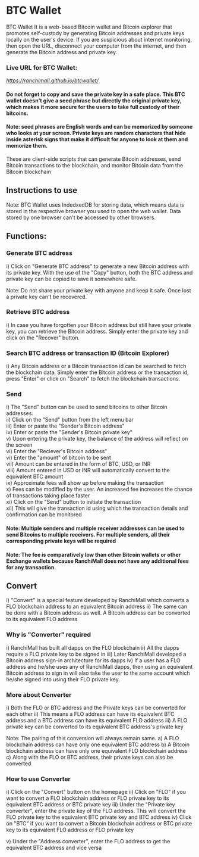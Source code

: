 # BTC Wallet

BTC Wallet
It is a web-based Bitcoin wallet and Bitcoin explorer that promotes self-custody by generating Bitcoin addresses and private keys locally on the user's device. If you are suspicious about internet monitoring, then open the URL, disconnect your computer from the internet, and then generate the Bitcoin address and private key.

### Live URL for BTC Wallet:
*https://ranchimall.github.io/btcwallet/*

#### Do not forget to copy and save the private key in a safe place. This BTC wallet doesn't give a seed phrase but directly the original private key, which makes it more secure for the users to take full custody of their bitcoins.

#### Note: seed phrases are English words and can be memorized by someone who looks at your screen. Private keys are random characters that hide inside asterisk signs that make it difficult for anyone to look at them and memorize them.

These are client-side scripts that can generate Bitcoin addresses, send Bitcoin transactions to the blockchain, and monitor Bitcoin data from the Bitcoin blockchain

## Instructions to use 

Note: BTC Wallet uses IndedxedDB for storing data, which means data is stored in the respective browser you used to open the web wallet. Data stored by one browser can't be accessed by other browsers.

## Functions:

### Generate BTC address
i) Click on "Generate BTC address" to generate a new Bitcoin address with its private key. With the use of the "Copy" button, both the BTC address and private key can be copied to save it somewhere safe.

Note: Do not share your private key with anyone and keep it safe. Once lost a private key can't be recovered.

### Retrieve BTC address
i) In case you have forgotten your Bitcoin address but still have your private key, you can retrieve the Bitcoin address. Simply enter the private key and click on the "Recover" button.

### Search BTC address or transaction ID (Bitcoin Explorer)
i) Any Bitcoin address or a Bitcoin transaction id can be searched to fetch the blockchain data. Simply enter the Bitcoin address or the transaction id, press "Enter" or click on "Search" to fetch the blockchain transactions.

### Send
i) The "Send" button can be used to send bitcoins to other Bitcoin addresses. <br>
ii) Click on the "Send" button from the left menu bar <br>
iii) Enter or paste the "Sender's Bitcoin address" <br>
iv) Enter or paste the "Sender's Bitcoin private key" <br>
v) Upon entering the private key, the balance of the address will reflect on the screen <br>
vi) Enter the "Reciever's Bitcoin address" <br>
vi) Enter the "amount" of bitcoin to be sent <br>
vii) Amount can be entered in the form of BTC, USD, or INR <br>
viii) Amount entered in USD or INR will automatically convert to the equivalent BTC amount <br>
ix) Approximate fees will show up before making the transaction <br>
x) Fees can be modified by the user. An increased fee increases the chance of transactions taking place faster <br>
xi) Click on the "Send" button to initiate the transaction <br>
xii) This will give the transaction id using which the transaction details and confirmation can be monitored <br>

#### Note: Multiple senders and multiple receiver addresses can be used to send Bitcoins to multiple receivers. For multiple senders, all their corresponding private keys will be required

#### Note: The fee is comparatively low than other Bitcoin wallets or other Exchange wallets because RanchiMall does not have any additional fees for any transaction.


## Convert
i) "Convert" is a special feature developed by RanchiMall which converts a FLO blockchain address to an equivalent Bitcoin address
ii) The same can be done with a Bitcoin address as well. A Bitcoin address can be converted to its equivalent FLO address

### Why is "Converter" required
i) RanchiMall has built all dapps on the FLO blockchain
ii) All the dapps require a FLO private key to be signed in
iii) Later RanchiMall developed a Bitcoin address sign-in architecture for its dapps
iv) If a user has a FLO address and he/she uses any of RanchiMall dapps, then using an equivalent Bitcoin address to sign in will also take the user to the same account which he/she signed into using their FLO private key.

### More about Converter
i) Both the FLO or BTC address and the Private keys can be converted for each other
ii) This means a FLO address can have its equivalent BTC address and a BTC address can have its equivalent FLO address
iii) A FLO private key can be converted to its equivalent BTC address's private key

Note: The pairing of this conversion will always remain same.
a) A FLO blockchain address can have only one equivalent BTC address
b) A Bitcoin blockchain address can have only one equivalent FLO blockchain address
c) Along with the FLO or BTC address, their private keys can also be converted

### How to use Converter
i) Click on the "Convert" button on the homepage
ii) Click on "FLO" if you want to convert a FLO blockchain address or FLO private key to its equivalent BTC address or BTC private key
iii) Under the "Private key converter", enter the private key of the FLO address. This will convert the FLO private key to the equivalent BTC private key and BTC address
iv) Click on "BTC" if you want to convert a Bitcoin blockchain address or BTC private key to its equivalent FLO address or FLO private key

v) Under the "Address converter", enter the FLO address to get the equivalent BTC address and vice versa

 
